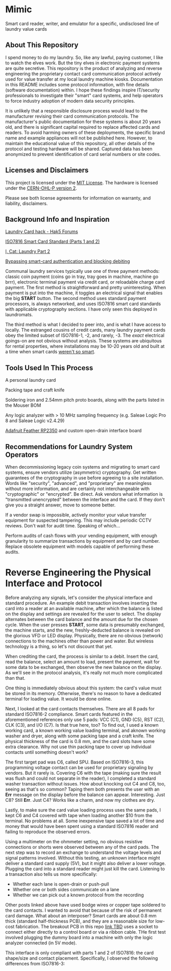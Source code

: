 # Mimic
Smart card reader, writer, and emulator for a specific, undisclosed line of laundry value cards

## About This Repository
I spend money to do my laundry. So, like any lawful, paying customer, I like to watch the elves work. But the tiny elves in electronic payment systems are quite secretive. This repository is the product of analyzing and reverse engineering the proprietary contact card communication protocol actively used for value transfer at my local laundry machine kiosks. Documentation in this README includes some protocol information, with fine details (software documentation) within. I hope these findings inspire IT/security professionals to investigate their "smart" card systems, and help operators to force industry adoption of modern data security principles.

It is unlikely that a responsible disclosure process would lead to the manufacturer revising their card communication protocols. The manufacturer's public documentation for these systems is about 20 years old, and there is significant capital required to replace affected cards and readers. To avoid harming owners of these deployments, the specific brand name and example appliances will not be published here. However, to maintain the educational value of this repository, all other details of the protocol and testing hardware will be shared. Captured data has been anonymized to prevent identification of card serial numbers or site codes.

## Licenses and Disclaimers
This project is licensed under the [MIT License](LICENSE). The hardware is licensed under the [CERN-OHL-P version 2](https://ohwr.org/cern_ohl_p_v2.txt).

Please see both license agreements for information on warranty, and liability, disclaimers.

## Background Info and Inspiration
[Laundry Card hack - Hak5 Forums](https://forums.hak5.org/topic/10817-laundry-card-hack/)

[ISO7816 Smart Card Standard (Parts 1 and 2)](https://cardwerk.com/iso-7816-smart-card-standard/)

[I, Cat: Laundry Part 2](https://i-cat.blogspot.com/2008/01/laundry-part-2.html)

[Bypassing smart-card authentication and blocking debiting](https://archived.neilpahl.com/site/assets/files/1035/defcon_presentation.pdf)

Communal laundry services typically use one of three payment methods: classic coin payment (coins go in tray, tray goes in machine, machine go brrr), electronic terminal payment via credit card, or reloadable charge card payment. The first method is straightforward and pretty uninteresting. When payment is put into the machine, it toggles an electrical signal that enables the big **START** button. The second method uses standard payment processors, is always networked, and uses ISO7816 smart card standards with applicable cryptography sections. I have only seen this deployed in laundromats.

The third method is what I decided to peer into, and is what I have access to locally. The estranged cousins of credit cards, many laundry payment cards obey the limited subset of ISO7816-1, -2, and rarely, -3. The _exact_ electrical goings-on are not obvious without analysis. These systems are ubiquitous for rental properties, where installations may be 10-20 years old and built at a time when smart cards [weren't so smart](https://www.youtube.com/watch?v=zU3nS-l__PA).

## Tools Used In This Process
A personal laundry card

Packing tape and craft knife

Soldering iron and 2.54mm pitch proto boards, along with the parts listed in the Mouser BOM

Any logic analyzer with > 10 MHz sampling frequency (e.g. Saleae Logic Pro 8 and Saleae Logic v2.4.29)

[Adafruit Feather RP2350](https://www.adafruit.com/product/6130) and custom open-drain interface board

## Recommendations for Laundry System Operators
When decommissioning legacy coin systems and migrating to smart card systems, ensure vendors utilize (asymmetric) cryptography. Get written guarantees of the cryptography in use before agreeing to a site installation. Words like "security", "advanced", and "proprietary" are meaningless without more information, and are certainly not interchangeable with "cryptographic" or "encrypted". Be direct. Ask vendors what information is "transmitted unencrypted" between the interface and the card. If they don't give you a straight answer, move to someone better.

If a vendor swap is impossible, actively monitor your value transfer equipment for suspected tampering. This may include periodic CCTV reviews. Don't wait for audit time. Speaking of which...

Perform audits of cash flows with your vending equipment, with enough granularity to summarize transactions by equipment and by card number. Replace obsolete equipment with models capable of performing these audits.

# Reverse Engineering the Physical Interface and Protocol

Before analyzing any signals, let's consider the physical interface and standard procedure. An example debit transaction involves inserting the card into a reader at an available machine, after which the balance is listed on the display and settings are revealed for the user to select. The display alternates between the card balance and the amount due for the chosen cycle. When the user presses **START**, some data is presumably exchanged, the machine starts, and the new, freshly-deducted balance is revealed on the glorious VFD or LED display. Physically, there are no obvious (network) connections to the machines other than power and water. But wireless technology is a thing, so let's not discount that yet.

When crediting the card, the process is similar to a debit. Insert the card, read the balance, select an amount to load, present the payment, wait for some data to be exchanged, then observe the new balance on the display. As we'll see in the protocol analysis, it's really not much more complicated than that.

One thing is immediately obvious about this system: the card's value must be stored in its memory. Otherwise, there's no reason to have a dedicated terminal for loading value. It would be done online.

Next, I looked at the card contacts themselves. There are all 8 pads for standard ISO7816-2 compliance. Smart cards featured in the aforementioned references only use 5 pads: VCC (C1), GND (C5), RST (C2), CLK (C3), and I/O (C7). Is that true here, too? To find out, I used a known working card, a known working value loading terminal, and aknown working washer and dryer, along with some packing tape and a craft knife. The physical thickness of the card is 0.8 mm, and the card slots have some extra clearance. Why not use thin packing tape to cover up individual contacts until something doesn't work?

The first target pad was C6, called SPU. Based on ISO7816-3, this programming voltage contact can be used for proprietary signaling by vendors. But it rarely is. Covering C6 with the tape (making sure the result was flush and could not separate in the reader), I completed a standard washer transaction without issues. How about knocking out C4 and C8, too, seeing as that's so common? Taping them both presents the user with an **Err** message on the display before the balance can appear. Interesting. Just C8? Still **Err**. Just C4? Works like a charm, and now my clothes are dry.

Lastly, to make sure the card value loading process uses the same pads, I kept C6 and C4 covered with tape when loading another $10 from the terminal. No problems at all. Some inexpensive tape saved a lot of time and money that would have been spent using a standard ISO7816 reader and failing to reproduce the observed errors.

Using a multimeter on the ohmmeter setting, no obvious resistive connections or shorts were observed between any of the card pads. The next step was to record an exchange to understand the voltage levels and signal patterns involved. Without this testing, an unknown interface might deliver a standard card supply (5V), but it might also deliver a lower voltage. Plugging the card into a standard reader might just kill the card. Listening to a transaction also tells us more specifically:
* Whether each lane is open-drain or push-pull
* Whether one or both sides communicate on a lane
* Whether we can pick out a known protocol from the recording

Other posts linked above have used bodge wires or copper tape soldered to the card contacts. I wanted to avoid that because of the risk of permanent card damage. What about an interposer? Smart cards are about 0.8 mm thick (standard half-thickness PCB), and they are a reasonable size for low-cost fabrication. The breakout PCB in this repo [link TBD](tbd) uses a socket to connect either directly to a control board or via a ribbon cable. THe first test involved plugging the dummy board into a machine with only the logic analyzer connected (in 5V mode).

This interface is only compliant with parts 1 and 2 of ISO7816: the card shape/size and contact placement. Specifically, I observed the following differences from ISO7816-3:
